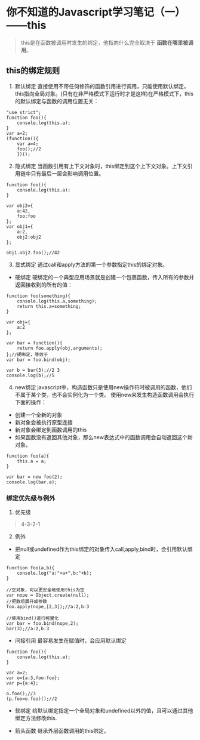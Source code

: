 # 你不知道的Javascript学习笔记（一）——this

> this是在函数被调用时发生的绑定，他指向什么完全取决于 **函数在哪里被调用**。

## this的绑定规则
1. 默认绑定
直接使用不带任何修饰的函数引用进行调用，只能使用默认绑定，this指向全局对象。(只有在非严格模式下运行时才是这样)在严格模式下，this的默认绑定与函数的调用位置无关：  
~~~
"use strict";
function foo(){
    console.log(this.a);
}
var a=2;
(function(){
    var a=4;
    foo();//2
    })();
~~~

2. 隐式绑定
当函数引用有上下文对象时，this绑定到这个上下文对象。上下文引用链中只有最后一层会影响调用位置。
~~~
function foo(){
    console.log(this.a);
}

var obj2={
    a:42,
    foo:foo
};
var obj1={
    a:2,
    obj2:obj2
};

obj1.obj2.foo();//42
~~~

3. 显式绑定
通过call和apply方法的第一个参数指定this的绑定对象。
- 硬绑定
硬绑定的一个典型应用场景就是创建一个包裹函数，传入所有的参数并返回接收到的所有的值：
~~~
function foo(something){
    console.log(this.a,something);
    return this.a+something;
}

var obj={
    a:2
};

var bar = function(){
    return foo.apply(obj,arguments);
};//硬绑定，等效于
var bar = foo.bind(obj);

var b = bar(3);//2 3
console.log(b);//5
~~~

4. new绑定
javascript中，构造函数只是使用new操作符时被调用的函数，他们不属于某个类，也不会实例化为一个类。
使用new来发生构造函数调用会执行下面的操作：
- 创建一个全新的对象
- 新对象会被执行原型连接
- 新对象会绑定到函数调用的this
- 如果函数没有返回其他对象，那么new表达式中的函数调用会自动返回这个新对象。
~~~
function foo(a){
    this.a = a;
}

var bar = new foo(2);
console.log(bar.a);
~~~

### 绑定优先级与例外
1. 优先级
>4-3-2-1
2. 例外
- 把null或undefined作为this绑定的对象传入call,apply,bind时，会引用默认绑定
~~~
function foo(a,b){
    console.log("a:"+a+",b:"+b);
}

//空对象，可以更安全地使用this为空
var nope = Object.create(null);
//把数组展开成参数
foo.apply(nope,[2,3]);//a:2,b:3

//使用bind()进行柯里化
var bar = foo.bind(nope,2);
bar(3);//a:2,b:3
~~~

- 间接引用
最容易发生在赋值时，会应用默认绑定
~~~
function foo(){
    console.log(this.a);
}

var a=2;
var o={a:3,foo:foo};
var p={a:4};

o.foo();//3
(p.foo=o.foo)();//2
~~~

- 软绑定
给默认绑定指定一个全局对象和undefined以外的值，且可以通过其他绑定方法修改this.

- 箭头函数
继承外层函数调用的this绑定。

